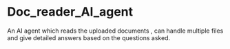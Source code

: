 # Doc_reader_AI_agent
An AI agent which reads the uploaded documents , can handle multiple files and give detailed answers based on the questions asked.
